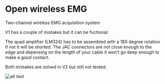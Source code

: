 # Open wireless EMG

Two-channel wireless EMG acquisition system

V1 has a couple of mistakes but it can be fuctional: 

The quad amplifier (LM324) has to be assembled with a 180 degree rotation if not it will be shorted.
The JAC connectors are not close enough to the edge and depensing on the length of your cable it won't go deep enough to make a good contact.

Both mistakes are solved in V2 but still not tested.

![alt text](https://github.com/XaviCanoFerrer/Wireless_EMG/blob/main/Wireless%20EMG%20.png?raw=true)
